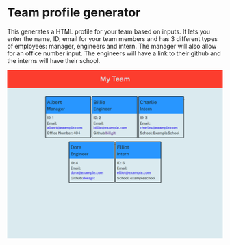 # Team profile generator

This generates a HTML profile for your team based on inputs.  It lets you enter the name, ID, email for your team members and has 3 different types of employees: manager, engineers and intern.  The manager will also allow for an office number input.  The engineers will have a link to their github and the interns will have their school.

![Screenshot](./Screenshot.png)